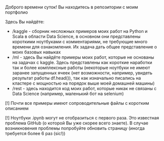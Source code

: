 Доброго времени суток! Вы находитесь в репозитории с моим портфолио

Здесь Вы найдёте:

- /kaggle - сборник несложных примеров моих работ на Python и Scala в области Data Science, в основном они представлены короткими ноутбуками с комментариями, не требующие много времени для ознакомления. Их задача дать общее представление о моих базовых навыках
- /ml - здесь Вы найдёте примеры моих работ, которые не основаны на задачах с kaggle. Здесь представлены как короткие наработки так и более комплексные работы
(некоторые ноутбуки не имеют заранее запущенных ячеек (нет возможности, например, увидеть результат работы df.head()), так как изначально писались на кластере с мощностью на порядок выше моей домашней машины)
- /rest - здесь находится код моих работ, которые никак не связаны с Data Science (например, маленький бот на selenium)

[!] Почти все примеры имеют сопроводительные файлы с коротким описанием

[!] Ноутбуки .ipynb могут не отобразиться с первого раза. Это известная проблема GitHub (о которой Вы уже скорее всего знаете). В случае возникновения проблемы попробуйте обновить страницу (иногда требуется более 6 раз (sic!)) 
